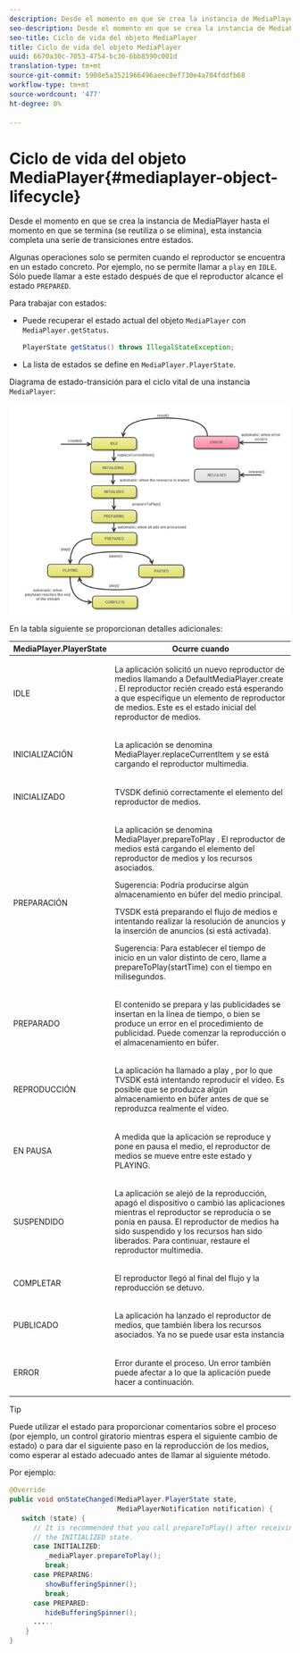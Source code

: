 ```yaml
---
description: Desde el momento en que se crea la instancia de MediaPlayer hasta el momento en que se termina (se reutiliza o se elimina), esta instancia completa una serie de transiciones entre estados.
seo-description: Desde el momento en que se crea la instancia de MediaPlayer hasta el momento en que se termina (se reutiliza o se elimina), esta instancia completa una serie de transiciones entre estados.
seo-title: Ciclo de vida del objeto MediaPlayer
title: Ciclo de vida del objeto MediaPlayer
uuid: 6670a30c-7053-4754-bc36-6bb8590c001d
translation-type: tm+mt
source-git-commit: 5908e5a3521966496aeec0ef730e4a704fddfb68
workflow-type: tm+mt
source-wordcount: '477'
ht-degree: 0%

---
```



# Ciclo de vida del objeto MediaPlayer{#mediaplayer-object-lifecycle}

Desde el momento en que se crea la instancia de MediaPlayer hasta el momento en que se termina (se reutiliza o se elimina), esta instancia completa una serie de transiciones entre estados.

Algunas operaciones solo se permiten cuando el reproductor se encuentra en un estado concreto. Por ejemplo, no se permite llamar a `play` en `IDLE`. Sólo puede llamar a este estado después de que el reproductor alcance el estado `PREPARED`.

Para trabajar con estados:

* Puede recuperar el estado actual del objeto `MediaPlayer` con `MediaPlayer.getStatus`.

   ```java
   PlayerState getStatus() throws IllegalStateException;
   ```

* La lista de estados se define en `MediaPlayer.PlayerState`.

Diagrama de estado-transición para el ciclo vital de una instancia `MediaPlayer`:
<!--<a id="fig_1C55DE3F186F4B36AFFDCDE90379534C"></a>-->

![](assets/player-state-transitions-diagram-android_1.2_web.png)

En la tabla siguiente se proporcionan detalles adicionales:

<table id="table_426F0093E4214EA88CD72A7796B58DFD"> 
 <thead> 
  <tr> 
   <th colname="col1" class="entry"> MediaPlayer.PlayerState </th> 
   <th colname="col2" class="entry"> Ocurre cuando </th> 
  </tr> 
 </thead>
 <tbody> 
  <tr> 
   <td colname="col1"> <span class="codeph"> IDLE  </span> </td> 
   <td colname="col2"> <p>La aplicación solicitó un nuevo reproductor de medios llamando a <span class="codeph"> DefaultMediaPlayer.create </span>. El reproductor recién creado está esperando a que especifique un elemento de reproductor de medios. Este es el estado inicial del reproductor de medios. </p> </td> 
  </tr> 
  <tr> 
   <td colname="col1"> <span class="codeph"> INICIALIZACIÓN  </span> </td> 
   <td colname="col2"> <p>La aplicación se denomina <span class="codeph"> MediaPlayer.replaceCurrentItem </span> y se está cargando el reproductor multimedia. </p> </td> 
  </tr> 
  <tr> 
   <td colname="col1"> <span class="codeph"> INICIALIZADO  </span> </td> 
   <td colname="col2"> <p>TVSDK definió correctamente el elemento del reproductor de medios. </p> </td> 
  </tr> 
  <tr> 
   <td colname="col1"> <span class="codeph"> PREPARACIÓN  </span> </td> 
   <td colname="col2"> <p>La aplicación se denomina <span class="codeph"> MediaPlayer.prepareToPlay </span>. El reproductor de medios está cargando el elemento del reproductor de medios y los recursos asociados. </p> <p>Sugerencia:  Podría producirse algún almacenamiento en búfer del medio principal. </p> <p>TVSDK está preparando el flujo de medios e intentando realizar la resolución de anuncios y la inserción de anuncios (si está activada). </p> <p>Sugerencia:  Para establecer el tiempo de inicio en un valor distinto de cero, llame a <span class="codeph"> prepareToPlay(startTime) </span> con el tiempo en milisegundos. </p> </td> 
  </tr> 
  <tr> 
   <td colname="col1"> <span class="codeph"> PREPARADO  </span> </td> 
   <td colname="col2"> <p>El contenido se prepara y las publicidades se insertan en la línea de tiempo, o bien se produce un error en el procedimiento de publicidad. Puede comenzar la reproducción o el almacenamiento en búfer. </p> </td> 
  </tr> 
  <tr> 
   <td colname="col1"> <span class="codeph"> REPRODUCCIÓN  </span> </td> 
   <td colname="col2"> <p>La aplicación ha llamado a <span class="codeph"> play </span>, por lo que TVSDK está intentando reproducir el vídeo. Es posible que se produzca algún almacenamiento en búfer antes de que se reproduzca realmente el vídeo. </p> </td> 
  </tr> 
  <tr> 
   <td colname="col1"> <span class="codeph"> EN PAUSA  </span> </td> 
   <td colname="col2"> <p>A medida que la aplicación se reproduce y pone en pausa el medio, el reproductor de medios se mueve entre este estado y PLAYING. </p> </td> 
  </tr> 
  <tr> 
   <td colname="col1"> <span class="codeph"> SUSPENDIDO  </span> </td> 
   <td colname="col2"> <p>La aplicación se alejó de la reproducción, apagó el dispositivo o cambió las aplicaciones mientras el reproductor se reproducía o se ponía en pausa. El reproductor de medios ha sido suspendido y los recursos han sido liberados. Para continuar, restaure el reproductor multimedia. </p> </td> 
  </tr> 
  <tr> 
   <td colname="col1"> <span class="codeph"> COMPLETAR  </span> </td> 
   <td colname="col2"> <p>El reproductor llegó al final del flujo y la reproducción se detuvo. </p> </td> 
  </tr> 
  <tr> 
   <td colname="col1"> <span class="codeph"> PUBLICADO  </span> </td> 
   <td colname="col2"> <p>La aplicación ha lanzado el reproductor de medios, que también libera los recursos asociados. Ya no se puede usar esta instancia </p> </td> 
  </tr> 
  <tr> 
   <td colname="col1"> <span class="codeph"> ERROR  </span> </td> 
   <td colname="col2"> <p>Error durante el proceso. Un error también puede afectar a lo que la aplicación puede hacer a continuación. </p> </td> 
  </tr> 
 </tbody> 
</table>

>[!TIP]
>
>Puede utilizar el estado para proporcionar comentarios sobre el proceso (por ejemplo, un control giratorio mientras espera el siguiente cambio de estado) o para dar el siguiente paso en la reproducción de los medios, como esperar al estado adecuado antes de llamar al siguiente método.

Por ejemplo:

```java
@Override 
public void onStateChanged(MediaPlayer.PlayerState state,  
                           MediaPlayerNotification notification) { 
   switch (state) { 
      // It is recommended that you call prepareToPlay() after receiving  
      // the INITIALIZED state. 
      case INITIALIZED: 
         _mediaPlayer.prepareToPlay(); 
         break; 
      case PREPARING: 
         showBufferingSpinner(); 
         break; 
      case PREPARED: 
         hideBufferingSpinner(); 
      ..... 
    } 
}
```

